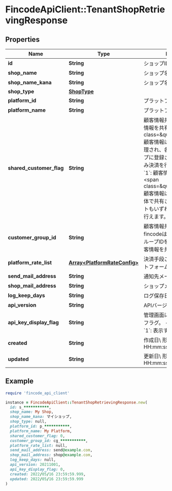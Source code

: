 # FincodeApiClient::TenantShopRetrievingResponse

## Properties

| Name | Type | Description | Notes |
| ---- | ---- | ----------- | ----- |
| **id** | **String** | ショップID  | [optional] |
| **shop_name** | **String** | ショップ名  | [optional] |
| **shop_name_kana** | **String** | ショップ名（カナ）  | [optional] |
| **shop_type** | [**ShopType**](ShopType.md) |  | [optional] |
| **platform_id** | **String** | プラットフォームID  | [optional] |
| **platform_name** | **String** | プラットフォーム名  | [optional] |
| **shared_customer_flag** | **String** | 顧客情報共有フラグ  - &#x60;0&#x60;: 顧客情報を共有しない&lt;br /&gt;&lt;span class&#x3D;\&quot;smallText\&quot;&gt;顧客情報は各テナントごとに管理され、各テナントは自ショップに登録された顧客に対してのみ決済を行えます。&lt;/span&gt; - &#x60;1&#x60;: 顧客情報を共有する&lt;br /&gt;&lt;span class&#x3D;\&quot;smallText\&quot;&gt;顧客情報はプラットフォーム全体で共有され、いずれのテナントもいずれの顧客に対し決済を行えます。&lt;/span&gt;  | [optional] |
| **customer_group_id** | **String** | 顧客情報共有グループID\\ fincodeは同じ顧客情報共有グループIDを持つショップ間で顧客情報を共有します。  | [optional] |
| **platform_rate_list** | [**Array&lt;PlatformRateConfig&gt;**](PlatformRateConfig.md) | 決済手段ごとに存在するプラットフォーム手数料設定のリスト  | [optional] |
| **send_mail_address** | **String** | 通知先メールアドレス  | [optional] |
| **shop_mail_address** | **String** | ショップメールアドレス  | [optional] |
| **log_keep_days** | **String** | ログ保存日数  | [optional] |
| **api_version** | **String** | APIバージョン  | [optional] |
| **api_key_display_flag** | **String** | 管理画面におけるAPIキー表示フラグ。  - &#x60;0&#x60;: 表示しない - &#x60;1&#x60;: 表示する  | [optional] |
| **created** | **String** | 作成日\\ 形式：&#x60;yyyy/MM/dd HH:mm:ss.SSS&#x60;  | [optional] |
| **updated** | **String** | 更新日\\ 形式：&#x60;yyyy/MM/dd HH:mm:ss.SSS&#x60;  | [optional] |

## Example

```ruby
require 'fincode_api_client'

instance = FincodeApiClient::TenantShopRetrievingResponse.new(
  id: s_***********,
  shop_name: My Shop,
  shop_name_kana: マイショップ,
  shop_type: null,
  platform_id: p_***********,
  platform_name: My Platform,
  shared_customer_flag: 0,
  customer_group_id: cg_***********,
  platform_rate_list: null,
  send_mail_address: send@example.com,
  shop_mail_address: shop@example.com,
  log_keep_days: null,
  api_version: 20211001,
  api_key_display_flag: 0,
  created: 2022/05/16 23:59:59.999,
  updated: 2022/05/16 23:59:59.999
)
```

